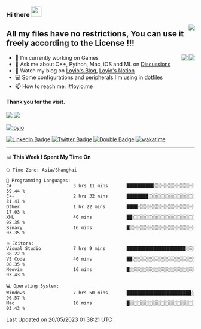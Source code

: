 <h3 align="left">Hi there <img src="https://media.giphy.com/media/hvRJCLFzcasrR4ia7z/giphy.gif" width="28"></h3>
<a align="right" href="https://github.com/loyio/loyio/blob/master/STAR/README.md"><img align="right" src="https://img.shields.io/badge/LOYIO-STAR-green" /></a>

## All my files have no restrictions, You can use it freely according to the License !!!

<a href="https://github.com/loyio#gh-light-mode-only">
     <img align="right"  src="https://loy-readme.vercel.app/api/top-langs/?username=loyio&langs_count=6&hide=css,html,jupyter%20notebook" />
</a>

<a href="https://github.com/loyio#gh-dark-mode-only">
  <img align="right"  src="https://loy-readme.vercel.app/api/top-langs/?username=loyio&langs_count=6&theme=slateorange&hide=css,html,jupyter%20notebook" />
</a>



- 🔭 I’m currently working on Games
- 💬 Ask me about C++, Python, Mac, iOS and ML on [Discussions](https://github.com/loyio/blog/discussions)
- 📔 Watch my blog on [Loyio's Blog](https://loyio.me), [Loyio's Notion](https://loyio.notion.site/loyio/Loyio-s-Dashboard-2f56bd29222a445ea9d9e8802a1ac83b)
- 💻 Some configurations and peripherals I'm using in [dotfiles](https://github.com/loyio/dotfiles)
- 📫 How to reach me: i#loyio.me


#### Thank you for the visit.
<img src="http://profile-counter.glitch.me/loyio/count.svg" />

<img src="https://loy-readme.vercel.app/api?username=loyio&show_icons=true&hide=stars&include_all_commits=true&hide_title=true&theme=slateorange" />

     

[![loyio](https://github-profile-trophy.vercel.app/?username=loyio&theme=onedark&column=4)](https://github.com/loyio)

[![Linkedin Badge](https://img.shields.io/badge/-@loyio-0077b5?style=flat-square&logo=Linkedin&logoColor=white&labelColor=0077b5&link=https://www.linkedin.com/in/loyio-hex-363172158/)](https://www.linkedin.com/in/loyio-hex-363172158/)
[![Twitter Badge](https://img.shields.io/badge/-@loyiome-1ca0f1?style=flat-square&labelColor=1ca0f1&logo=twitter&logoColor=white&link=https://twitter.com/loyiome)](https://twitter.com/loyiome)
[![Double Badge](https://img.shields.io/badge/@loyio-007722?style=flat&logo=Douban&logoColor=white)](https://www.douban.com/people/susmote)
[![wakatime](https://wakatime.com/badge/user/c0ddc104-5a20-41d1-ab9a-c4d9ea20a4d9.svg)](https://wakatime.com/@c0ddc104-5a20-41d1-ab9a-c4d9ea20a4d9)

-------
<!--START_SECTION:waka-->
📊 **This Week I Spent My Time On** 

```text
🕑︎ Time Zone: Asia/Shanghai

💬 Programming Languages: 
C#                       3 hrs 11 mins       ██████████░░░░░░░░░░░░░░░   39.44 % 
C++                      2 hrs 32 mins       ████████░░░░░░░░░░░░░░░░░   31.41 % 
Other                    1 hr 22 mins        ████░░░░░░░░░░░░░░░░░░░░░   17.03 % 
XML                      40 mins             ██░░░░░░░░░░░░░░░░░░░░░░░   08.35 % 
Binary                   16 mins             █░░░░░░░░░░░░░░░░░░░░░░░░   03.35 % 

🔥 Editors: 
Visual Studio            7 hrs 9 mins        ██████████████████████░░░   88.22 % 
VS Code                  40 mins             ██░░░░░░░░░░░░░░░░░░░░░░░   08.35 % 
Neovim                   16 mins             █░░░░░░░░░░░░░░░░░░░░░░░░   03.43 % 

💻 Operating System: 
Windows                  7 hrs 50 mins       ████████████████████████░   96.57 % 
Mac                      16 mins             █░░░░░░░░░░░░░░░░░░░░░░░░   03.43 % 
```


 Last Updated on 20/05/2023 01:38:21 UTC
<!--END_SECTION:waka-->
